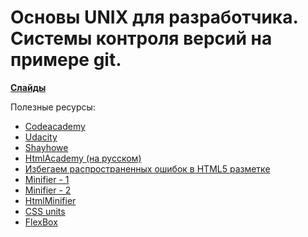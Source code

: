 # Основы UNIX для разработчика. Системы контроля версий на примере git.

**[Слайды](https://dbeliakov.github.io/mipt-web-2016/lections/01/slides/)**

 Полезные ресурсы:
* [Codeacademy](https://www.codecademy.com/learn/web)
* [Udacity](https://www.udacity.com/course/intro-to-html-and-css--ud304)
* [Shayhowe](http://learn.shayhowe.com/html-css/building-your-first-web-page/)
* [HtmlAcademy (на русском)](https://htmlacademy.ru)
* [Избегаем распространенных ошибок в HTML5 разметке](https://habrahabr.ru/post/124993/)
* [Minifier - 1](http://www.willpeavy.com/minifier/)
* [Minifier - 2](https://kangax.github.io/html-minifier/)
* [HtmlMinifier](https://github.com/kangax/html-minifier)
* [CSS units](https://developer.mozilla.org/ru/docs/Web/CSS/размер)
* [FlexBox](http://habrahabr.ru/post/242545/)
